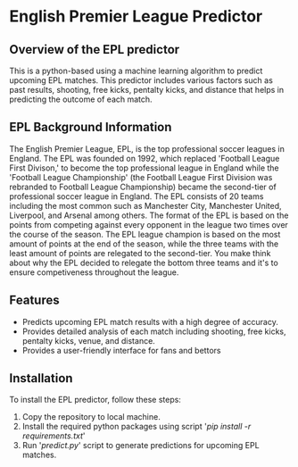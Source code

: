 # English Premier League Predictor
## Overview of the EPL predictor

This is a python-based using a machine learning algorithm to predict upcoming EPL matches. This predictor includes various factors such as past results, shooting, free kicks, pentalty kicks, and distance that helps in predicting the outcome of each match.

## EPL Background Information

The English Premier League, EPL, is the top professional soccer leagues in England. The EPL was founded on 1992, which replaced 'Football League First Divison,' to become the top professional league in England while the 'Football League Championship' (the Football League First Division was rebranded to Football League Championship) became the second-tier of professional soccer league in England. The EPL consists of 20 teams including the most common such as Manchester City, Manchester United, Liverpool, and Arsenal among others. The format of the EPL is based on the points from competing against every opponent in the league two times over the course of the season. The EPL league champion is based on the most amount of points at the end of the season, while the three teams with the least amount of points are relegated to the second-tier. You make think about why the EPL decided to relegate the bottom three teams and it's to ensure competiveness throughout the league. 

## Features
- Predicts upcoming EPL match results with a high degree of accuracy.
- Provides detailed analysis of each match including shooting, free kicks, pentalty kicks, venue, and distance.
- Provides a user-friendly interface for fans and bettors

## Installation

To install the EPL predictor, follow these steps:

1. Copy the repository to local machine.
2. Install the required python packages using script '*pip install -r requirements.txt*'
3. Run '*predict.py*' script to generate predictions for upcoming EPL matches.


